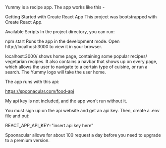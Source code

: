 Yummy is a recipe app. The app works like this -

Getting Started with Create React App
This project was bootstrapped with Create React App.

Available Scripts
In the project directory, you can run:

npm start
Runs the app in the development mode.
Open http://localhost:3000 to view it in your browser.

localhost:3000/ shows home page, containing some popular recipes/ vegetarian recipes. It also contains a navbar that shows up on every page, which allows the user to navigate to a certain type of cuisine, or run a search. The Yummy logo will take the user home.

The app runs with this api:

https://spoonacular.com/food-api

My api key is not included, and the app won't run without it.

You must sign up on the api website and get an api key. Then, create a .env file and put:

REACT_APP_API_KEY="insert api key here"

Spoonacular allows for about 100 request a day before you need to upgrade to a premium version.
